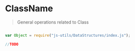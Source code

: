 
# ClassName

> General operations related to Class


```javascript

var Object = require("js-utils/DataStructures/index.js");

//TODO

 ```